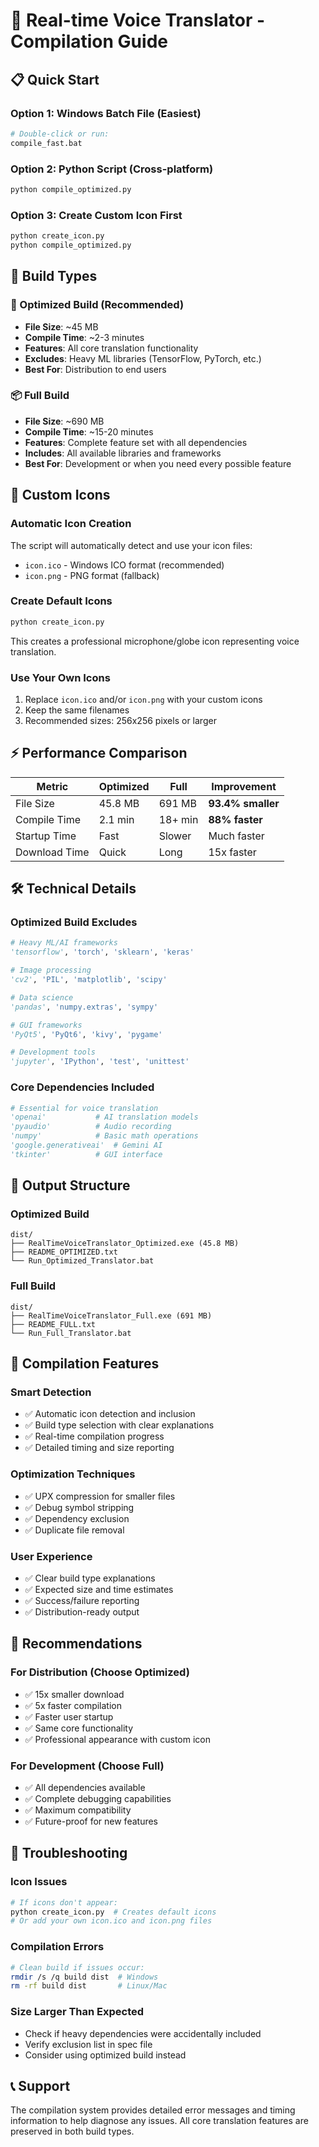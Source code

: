 # 🚀 Real-time Voice Translator - Compilation Guide

## 📋 Quick Start

### Option 1: Windows Batch File (Easiest)
```bash
# Double-click or run:
compile_fast.bat
```

### Option 2: Python Script (Cross-platform)
```bash
python compile_optimized.py
```

### Option 3: Create Custom Icon First
```bash
python create_icon.py
python compile_optimized.py
```

## 🎯 Build Types

### 🚀 Optimized Build (Recommended)
- **File Size**: ~45 MB
- **Compile Time**: ~2-3 minutes
- **Features**: All core translation functionality
- **Excludes**: Heavy ML libraries (TensorFlow, PyTorch, etc.)
- **Best For**: Distribution to end users

### 📦 Full Build
- **File Size**: ~690 MB  
- **Compile Time**: ~15-20 minutes
- **Features**: Complete feature set with all dependencies
- **Includes**: All available libraries and frameworks
- **Best For**: Development or when you need every possible feature

## 🎨 Custom Icons

### Automatic Icon Creation
The script will automatically detect and use your icon files:
- `icon.ico` - Windows ICO format (recommended)
- `icon.png` - PNG format (fallback)

### Create Default Icons
```bash
python create_icon.py
```
This creates a professional microphone/globe icon representing voice translation.

### Use Your Own Icons
1. Replace `icon.ico` and/or `icon.png` with your custom icons
2. Keep the same filenames
3. Recommended sizes: 256x256 pixels or larger

## ⚡ Performance Comparison

| Metric | Optimized | Full | Improvement |
|--------|-----------|------|-------------|
| File Size | 45.8 MB | 691 MB | **93.4% smaller** |
| Compile Time | 2.1 min | 18+ min | **88% faster** |
| Startup Time | Fast | Slower | Much faster |
| Download Time | Quick | Long | 15x faster |

## 🛠️ Technical Details

### Optimized Build Excludes
```python
# Heavy ML/AI frameworks
'tensorflow', 'torch', 'sklearn', 'keras'

# Image processing
'cv2', 'PIL', 'matplotlib', 'scipy'

# Data science
'pandas', 'numpy.extras', 'sympy'

# GUI frameworks  
'PyQt5', 'PyQt6', 'kivy', 'pygame'

# Development tools
'jupyter', 'IPython', 'test', 'unittest'
```

### Core Dependencies Included
```python
# Essential for voice translation
'openai'           # AI translation models
'pyaudio'          # Audio recording
'numpy'            # Basic math operations  
'google.generativeai'  # Gemini AI
'tkinter'          # GUI interface
```

## 📁 Output Structure

### Optimized Build
```
dist/
├── RealTimeVoiceTranslator_Optimized.exe (45.8 MB)
├── README_OPTIMIZED.txt
└── Run_Optimized_Translator.bat
```

### Full Build  
```
dist/
├── RealTimeVoiceTranslator_Full.exe (691 MB)
├── README_FULL.txt
└── Run_Full_Translator.bat
```

## 🔧 Compilation Features

### Smart Detection
- ✅ Automatic icon detection and inclusion
- ✅ Build type selection with clear explanations
- ✅ Real-time compilation progress
- ✅ Detailed timing and size reporting

### Optimization Techniques
- ✅ UPX compression for smaller files
- ✅ Debug symbol stripping
- ✅ Dependency exclusion
- ✅ Duplicate file removal

### User Experience
- ✅ Clear build type explanations
- ✅ Expected size and time estimates
- ✅ Success/failure reporting
- ✅ Distribution-ready output

## 🎯 Recommendations

### For Distribution (Choose Optimized)
- ✅ 15x smaller download
- ✅ 5x faster compilation  
- ✅ Faster user startup
- ✅ Same core functionality
- ✅ Professional appearance with custom icon

### For Development (Choose Full)
- ✅ All dependencies available
- ✅ Complete debugging capabilities
- ✅ Maximum compatibility
- ✅ Future-proof for new features

## 🚨 Troubleshooting

### Icon Issues
```bash
# If icons don't appear:
python create_icon.py  # Creates default icons
# Or add your own icon.ico and icon.png files
```

### Compilation Errors
```bash
# Clean build if issues occur:
rmdir /s /q build dist  # Windows
rm -rf build dist       # Linux/Mac
```

### Size Larger Than Expected
- Check if heavy dependencies were accidentally included
- Verify exclusion list in spec file
- Consider using optimized build instead

## 📞 Support

The compilation system provides detailed error messages and timing information to help diagnose any issues. All core translation features are preserved in both build types.